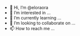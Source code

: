 - 👋 Hi, I’m @eloraora
- 👀 I’m interested in ...
- 🌱 I’m currently learning ...
- 💞️ I’m looking to collaborate on ...
- 📫 How to reach me ...

<!---
eloraora/eloraora is a ✨ special ✨ repository because its `README.md` (this file) appears on your GitHub profile.
You can click the Preview link to take a look at your changes.
--->
